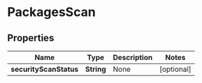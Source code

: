 
# PackagesScan

## Properties
Name | Type | Description | Notes
------------ | ------------- | ------------- | -------------
**securityScanStatus** | **String** | None |  [optional]



